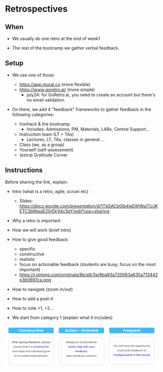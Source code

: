 # Retrospectives


## When

- We usually do one retro at the end of week1

- The rest of the bootcamp we gather verbal feedback.


## Setup

- We use one of those:
  - https://app.mural.co (more flexible)
  - https://www.goretro.ai/ (more simple)
    - july24: for GoRetro.ai, you need to create an account but there's no email validation.

  <!-- 
  
  @LT: 
  - may be better to add columns one by one
    - What went well ?
    - What can be improved ?
    - Suggestions / Things to try
    - Kudos

  - limit votes: 10. (or tell them one vote per card)

  -->


- On there, we add 4 "feedback" frameworks to gather feedback in the following categories:

  - Ironhack & the bootcamp
    - Includes: Admissions, PM, Materials, LABs, Central Support...
  - Instruction team (LT + TAs)
    - Lectures, LT, TAs, classes in general ...
  - Class (we, as a group)
  - Yourself (self-assessment)
  - (extra) Gratitude Corner


## Instructions

Before sharing the link, explain:

- Intro (what is a retro, agile, scrum etc)
  - Slides: https://docs.google.com/presentation/d/1TbSACbGlb4jeEWWgjTUJKETC3bWaojE20rEk1t4c5pY/edit?usp=sharing


- Why a retro is important
- How we will work (brief intro)
- How to give good feedback:
  - specific
  - constructive
  - realistic
  - focus on actionable feedback (students are busy, focus on the most important)
  - https://i.pinimg.com/originals/8b/a9/3a/8ba93a720063a635a713442e3b0697ca.png
- How to navigate (zoom in/out)
- How to add a post-it
- How to vote +1, +2...
- We start from category 1 (explain what it includes)

![good feedback](./feedback-ih.png)


<!--
- Be constructive. Make sure your feedback makes us grow and improve.  
- Be action-oriented. Try to give feedback with quick wins, steps and actions in mind.
-->

